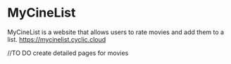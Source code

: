 # MyCineList
MyCineList is a website that allows users to rate movies and add them to a list.
https://mycinelist.cyclic.cloud

//TO DO
create detailed pages for movies